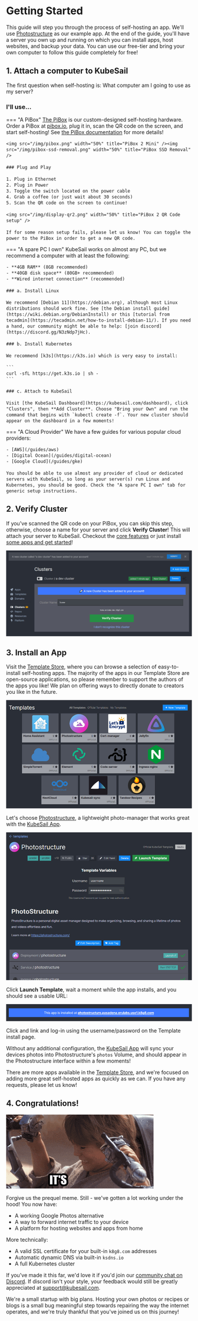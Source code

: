 # Getting Started

This guide will step you through the process of self-hosting an app. We'll use [Photostructure](https://photostructure.com/) as our example app. At the end of the guide, you'll have a server you own up and running on which you can install apps, host websites, and backup your data. You can use our free-tier and bring your own computer to follow this guide completely for free!

## 1. Attach a computer to KubeSail

The first question when self-hosting is: What computer am I going to use as my server?

### I'll use...

=== "A PiBox"
    [The PiBox](https://pibox.io) is our custom-designed self-hosting hardware. Order a PiBox at [pibox.io](https://pibox.io), plug it in, scan the QR code on the screen, and start self-hosting! See [the PiBox documentation](/pibox) for more details!

    <img src="/img/pibox.png" width="50%" title="PiBox 2 Mini" /><img src="/img/pibox-ssd-removal.png" width="50%" title="PiBox SSD Removal" />

    ### Plug and Play

    1. Plug in Ethernet
    2. Plug in Power
    3. Toggle the switch located on the power cable
    4. Grab a coffee (or just wait about 30 seconds)
    5. Scan the QR code on the screen to continue!

    <img src="/img/display-qr2.png" width="50%" title="PiBox 2 QR Code setup" />

    If for some reason setup fails, please let us know! You can toggle the power to the PiBox in order to get a new QR code.

=== "A spare PC I own"
    KubeSail works on almost any PC, but we recommend a computer with at least the following:

    - **4GB RAM** (8GB recommended)
    - **40GB disk space** (80GB+ recommended)
    - **Wired internet connection** (recommended)

    ### a. Install Linux

    We recommend [Debian 11](https://debian.org), although most Linux distributions should work fine. See [the Debian install guide](https://wiki.debian.org/DebianInstall) or this [tutorial from tecadmin](https://tecadmin.net/how-to-install-debian-11/). If you need a hand, our community might be able to help: [join discord](https://discord.gg/N3zNdp7jHc).

    ### b. Install Kubernetes

    We recommend [k3s](https://k3s.io) which is very easy to install:

    ```
    curl -sfL https://get.k3s.io | sh -
    ```

    ### c. Attach to KubeSail

    Visit [the KubeSail Dashboard](https://kubesail.com/dashboard), click "Clusters", then **Add Cluster**. Choose "Bring your Own" and run the command that begins with `kubectl create -f`. Your new cluster should appear on the dashboard in a few moments!


=== "A Cloud Provider"
    We have a few guides for various popular cloud providers:

    - [AWS](/guides/aws)
    - [Digital Ocean](/guides/digital-ocean)
    - [Google Cloud](/guides/gke)

    You should be able to use almost any provider of cloud or dedicated servers with KubeSail, so long as your server(s) run Linux and Kubernetes, you should be good. Check the "A spare PC I own" tab for generic setup instructions.

## 2. Verify Cluster

If you've scanned the QR code on your PiBox, you can skip this step, otherwise, choose a name for your server and click **Verify Cluster**! This will attach your server to KubeSail. Checkout the [core features](/) or just install [some apps and get started](https://kubesail.com/templates)!

<img src="/img/verify-cluster.jpg" title="Verify Cluster" />

## 3. Install an App

Visit the [Template Store](https://kubesail.com/templates), where you can browse a selection of easy-to-install self-hosting apps. The majority of the apps in our Template Store are open-source applications, so please remember to support the authors of the apps you like! We plan on offering ways to directly donate to creators you like in the future.

<img src="/img/templates.jpg" title="Verify Cluster" />

Let's choose [Photostructure](https://kubesail.com/template/erulabs/photostructure), a lightweight photo-manager that works great with the [KubeSail App](https://apps.apple.com/us/app/kubesail/id1609464147).

<img src="/img/templates-photostructure.jpg" title="Photostructure - a light-weight photo manager" />

Click **Launch Template**, wait a moment while the app installs, and you should see a usable URL:

<img src="/img/templates-photostructure-ingress.jpg" title="Photostructure Ingress" />

Click and link and log-in using the username/password on the Template install page.

Without any additional configuration, the [KubeSail App](https://apps.apple.com/us/app/kubesail/id1609464147) will sync your devices photos into Photostructure's `photos` Volume, and should appear in the Photostructure interface within a few moments!

There are more apps available in the [Template Store](https://kubesail.com/templates), and we're focused on adding more great self-hosted apps as quickly as we can. If you have any requests, please let us know!

## 4. Congratulations!


<img src="/img/its-working.gif" title="It's working!!!" />

Forgive us the prequel meme. Still - we've gotten a lot working under the hood! You now have:

- A working Google Photos alternative
- A way to forward internet traffic to your device
- A platform for hosting websites and apps from home

More technically:

- A valid SSL certificate for your built-in `k8g8.com` addresses
- Automatic dynamic DNS via built-in `ksdns.io`
- A full Kubernetes cluster

If you've made it this far, we'd love it if you'd join our [community chat on Discord](https://discord.gg/N3zNdp7jHc). If discord isn't your style, your feedback would still be greatly appreciated at support@kubesail.com.

We're a small startup with big plans. Hosting your own photos or recipes or blogs is a small bug meaningful step towards repairing the way the internet operates, and we're truly thankful that you've joined us on this journey!
